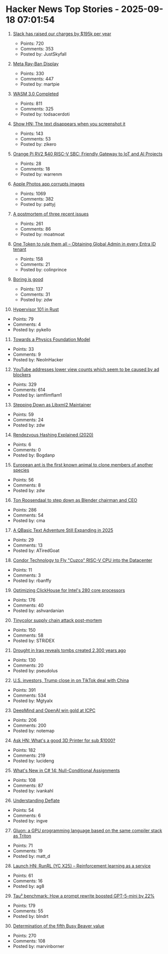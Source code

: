 # Hacker News Top Stories - 2025-09-18 07:01:54

1. [Slack has raised our charges by $195k per year](https://skyfall.dev/posts/slack)
   - Points: 720
   - Comments: 353
   - Posted by: JustSkyfall

2. [Meta Ray-Ban Display](https://www.meta.com/blog/meta-ray-ban-display-ai-glasses-connect-2025/)
   - Points: 330
   - Comments: 447
   - Posted by: martpie

3. [WASM 3.0 Completed](https://webassembly.org/news/2025-09-17-wasm-3.0/)
   - Points: 811
   - Comments: 325
   - Posted by: todsacerdoti

4. [Show HN: The text disappears when you screenshot it](https://unscreenshottable.vercel.app/?text=Hello)
   - Points: 143
   - Comments: 53
   - Posted by: zikero

5. [Orange Pi RV2 $40 RISC-V SBC: Friendly Gateway to IoT and AI Projects](https://riscv.org/ecosystem-news/2025/09/orange-pi-rv2-40-risc-v-sbc-friendly-gateway-to-iot-and-ai-projects/)
   - Points: 28
   - Comments: 18
   - Posted by: warrenm

6. [Apple Photos app corrupts images](https://tenderlovemaking.com/2025/09/17/apple-photos-app-corrupts-images/)
   - Points: 1069
   - Comments: 382
   - Posted by: pattyj

7. [A postmortem of three recent issues](https://www.anthropic.com/engineering/a-postmortem-of-three-recent-issues)
   - Points: 261
   - Comments: 86
   - Posted by: moatmoat

8. [One Token to rule them all – Obtaining Global Admin in every Entra ID tenant](https://dirkjanm.io/obtaining-global-admin-in-every-entra-id-tenant-with-actor-tokens/)
   - Points: 158
   - Comments: 21
   - Posted by: colinprince

9. [Boring is good](https://jenson.org/boring/)
   - Points: 137
   - Comments: 31
   - Posted by: zdw

10. [Hypervisor 101 in Rust](https://tandasat.github.io/Hypervisor-101-in-Rust/)
   - Points: 79
   - Comments: 4
   - Posted by: pykello

11. [Towards a Physics Foundation Model](https://arxiv.org/abs/2509.13805)
   - Points: 33
   - Comments: 9
   - Posted by: NeoInHacker

12. [YouTube addresses lower view counts which seem to be caused by ad blockers](https://9to5google.com/2025/09/16/youtube-lower-view-counts-ad-blockers/)
   - Points: 329
   - Comments: 614
   - Posted by: iamflimflam1

13. [Stepping Down as Libxml2 Maintainer](https://discourse.gnome.org/t/stepping-down-as-libxml2-maintainer/31398)
   - Points: 59
   - Comments: 24
   - Posted by: zdw

14. [Rendezvous Hashing Explained (2020)](https://randorithms.com/2020/12/26/rendezvous-hashing.html)
   - Points: 6
   - Comments: 0
   - Posted by: Bogdanp

15. [European ant is the first known animal to clone members of another species](https://www.livescience.com/animals/ants/almost-like-science-fiction-european-ant-is-the-first-known-animal-to-clone-members-of-another-species)
   - Points: 56
   - Comments: 8
   - Posted by: zdw

16. [Ton Roosendaal to step down as Blender chairman and CEO](https://www.cgchannel.com/2025/09/ton-roosendaal-to-step-down-as-blender-chairman-and-ceo/)
   - Points: 286
   - Comments: 54
   - Posted by: cma

17. [A QBasic Text Adventure Still Expanding in 2025](https://the-ventureweaver.itch.io/)
   - Points: 29
   - Comments: 13
   - Posted by: ATiredGoat

18. [Condor Technology to Fly "Cuzco" RISC-V CPU into the Datacenter](https://www.nextplatform.com/2025/09/15/condor-technology-to-fly-cuzco-risc-v-cpu-into-the-datacenter/)
   - Points: 11
   - Comments: 3
   - Posted by: rbanffy

19. [Optimizing ClickHouse for Intel's 280 core processors](https://clickhouse.com/blog/optimizing-clickhouse-intel-high-core-count-cpu)
   - Points: 176
   - Comments: 40
   - Posted by: ashvardanian

20. [Tinycolor supply chain attack post-mortem](https://sigh.dev/posts/ctrl-tinycolor-post-mortem/)
   - Points: 150
   - Comments: 58
   - Posted by: STRiDEX

21. [Drought in Iraq reveals tombs created 2,300 years ago](https://www.smithsonianmag.com/smart-news/severe-droughts-in-iraq-reveals-dozens-of-ancient-tombs-created-2300-years-ago-180987347/)
   - Points: 130
   - Comments: 20
   - Posted by: pseudolus

22. [U.S. investors, Trump close in on TikTok deal with China](https://www.wsj.com/tech/details-emerge-on-u-s-china-tiktok-deal-594e009f)
   - Points: 391
   - Comments: 534
   - Posted by: Mgtyalx

23. [DeepMind and OpenAI win gold at ICPC](https://codeforces.com/blog/entry/146536)
   - Points: 206
   - Comments: 200
   - Posted by: notemap

24. [Ask HN: What's a good 3D Printer for sub $1000?](undefined)
   - Points: 182
   - Comments: 219
   - Posted by: lucideng

25. [What's New in C# 14: Null-Conditional Assignments](https://blog.ivankahl.com/csharp-14-null-conditional-assignments/)
   - Points: 108
   - Comments: 87
   - Posted by: ivankahl

26. [Understanding Deflate](https://jjrscott.com/to-deflate-or-not/)
   - Points: 54
   - Comments: 6
   - Posted by: ingve

27. [Gluon: a GPU programming language based on the same compiler stack as Triton](https://github.com/triton-lang/triton/blob/main/python/tutorials/gluon/01-intro.py)
   - Points: 71
   - Comments: 19
   - Posted by: matt_d

28. [Launch HN: RunRL (YC X25) – Reinforcement learning as a service](https://runrl.com)
   - Points: 61
   - Comments: 16
   - Posted by: ag8

29. [Tau² benchmark: How a prompt rewrite boosted GPT-5-mini by 22%](https://quesma.com/blog/tau2-benchmark-improving-results-smaller-models/)
   - Points: 179
   - Comments: 55
   - Posted by: blndrt

30. [Determination of the fifth Busy Beaver value](https://arxiv.org/abs/2509.12337)
   - Points: 270
   - Comments: 108
   - Posted by: marvinborner

